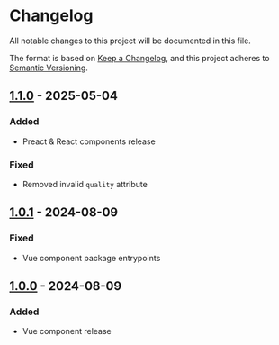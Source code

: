 # Changelog

All notable changes to this project will be documented in this file.

The format is based on [Keep a Changelog](https://keepachangelog.com/en/1.1.0/),
and this project adheres to [Semantic Versioning](https://semver.org/spec/v2.0.0.html).

## [1.1.0] - 2025-05-04
### Added
- Preact & React components release

### Fixed
- Removed invalid `quality` attribute

## [1.0.1] - 2024-08-09
### Fixed
- Vue component package entrypoints

## [1.0.0] - 2024-08-09
### Added
- Vue component release

[1.1.0]: https://github.com/voorhoede/Image/compare/v1.0.1...v1.1.0
[1.0.1]: https://github.com/voorhoede/Image/compare/v1.0.0...v1.0.1
[1.0.0]: https://github.com/voorhoede/Image/releases/tag/v1.0.0
